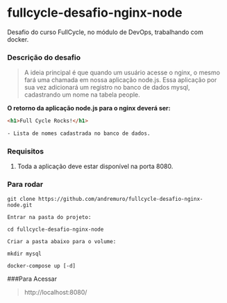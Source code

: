 # fullcycle-desafio-nginx-node
Desafio do curso FullCycle, no módulo de DevOps, trabalhando com docker.

### Descrição do desafio
> A ideia principal é que quando um usuário acesse o nginx, o mesmo fará uma chamada em nossa aplicação node.js. Essa aplicação por sua vez adicionará um registro no banco de dados mysql, cadastrando um nome na tabela people.

__O retorno da aplicação node.js para o nginx deverá ser:__
```html
<h1>Full Cycle Rocks!</h1>

- Lista de nomes cadastrada no banco de dados.
```

### Requisitos
1. Toda a aplicação deve estar disponível na porta 8080.

### Para rodar
```
git clone https://github.com/andremuro/fullcycle-desafio-nginx-node.git

Entrar na pasta do projeto:

cd fullcycle-desafio-nginx-node

Criar a pasta abaixo para o volume:

mkdir mysql

docker-compose up [-d]
```

###Para Acessar
> http://localhost:8080/
<br/>
<br/>

